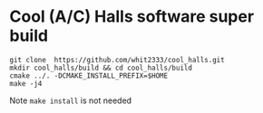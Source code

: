 Cool (A/C) Halls software super build
=====================================


```
git clone  https://github.com/whit2333/cool_halls.git
mkdir cool_halls/build && cd cool_halls/build
cmake ../. -DCMAKE_INSTALL_PREFIX=$HOME
make -j4
```
Note `make install` is not needed


